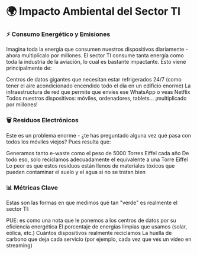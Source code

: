 # 🌍 Impacto Ambiental del Sector TI

### ⚡ Consumo Energético y Emisiones
Imagina toda la energía que consumen nuestros dispositivos diariamente - ahora multiplícalo por millones. El sector TI consume tanta energía como toda la industria de la aviación, lo cual es bastante impactante. Esto viene principalmente de:

Centros de datos gigantes que necesitan estar refrigerados 24/7 (como tener el aire acondicionado encendido todo el día en un edificio enorme)
La infraestructura de red que permite que envíes ese WhatsApp o veas Netflix
Todos nuestros dispositivos: móviles, ordenadores, tablets... ¡multiplicado por millones!

### 🗑️ Residuos Electrónicos
Este es un problema enorme - ¿te has preguntado alguna vez qué pasa con todos los móviles viejos? Pues resulta que:

Generamos tanto e-waste como el peso de 5000 Torres Eiffel cada año
De todo eso, solo reciclamos adecuadamente el equivalente a una Torre Eiffel
Lo peor es que estos residuos están llenos de materiales tóxicos que pueden contaminar el suelo y el agua si no se tratan bien

### 📊 Métricas Clave
Estas son las formas en que medimos qué tan "verde" es realmente el sector TI:

PUE: es como una nota que le ponemos a los centros de datos por su eficiencia energética
El porcentaje de energías limpias que usamos (solar, eólica, etc.)
Cuántos dispositivos realmente reciclamos
La huella de carbono que deja cada servicio (por ejemplo, cada vez que ves un vídeo en streaming)
